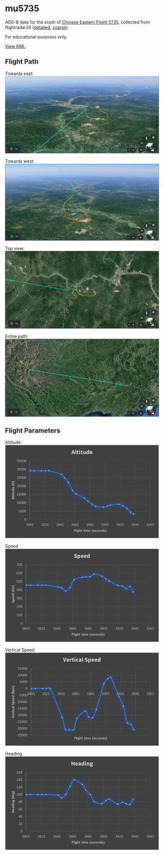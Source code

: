 # mu5735

ADS-B data for the crash of [Chinese Eastern Flight 5735](https://en.wikipedia.org/wiki/China_Eastern_Airlines_Flight_5735), collected from flightradar24 ([detailed](https://twitter.com/flightradar24/status/1505863117343014916/photo/2), [coarse](https://www.flightradar24.com/data/aircraft/b-1791#2b367bc1)).

For educational purposes only.

[View KML](out.kml)

## Flight Path

Towards east:
![east](img/east_view.png)

Towards west:
![west](img/west_view.png)

Top view:
![top](img/top_path.png)

Entire path:
![entire](img/entire_path.png)

## Flight Parameters

Altitude:
![altitude](img/altitude.png)

Speed
![speed](img/speed.png)

Vertical Speed
![verticalspeed](img/vertical_speed.png)

Heading
![heading](img/heading.png)